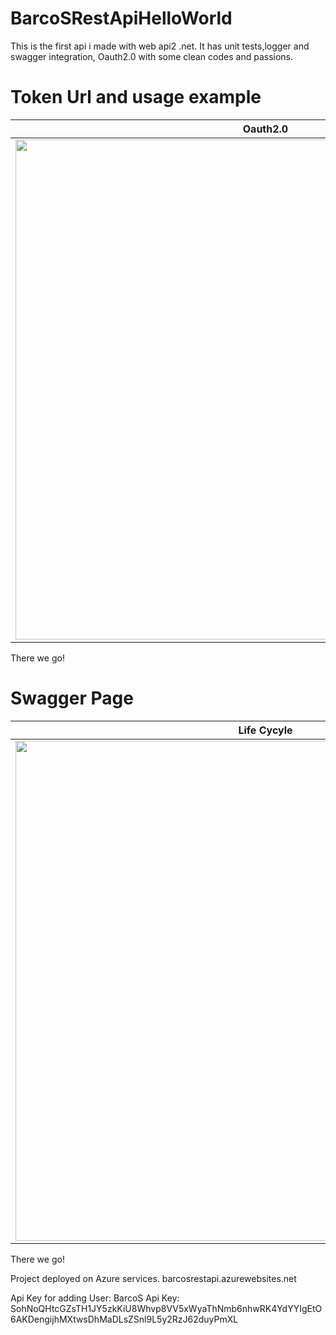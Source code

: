 # BarcoSRestApiHelloWorld
This is the first api i made with web api2 .net. It has unit tests,logger and swagger integration, Oauth2.0 with some clean codes and passions.


# Token Url and usage example #
Oauth2.0      | 
------------|
<img src="https://cdn.pbrd.co/images/HrQk0GG.png" width="800">  |
There we go!


# Swagger Page #
Life Cycyle      | 
------------|
<img src="https://cdn.pbrd.co/images/HrQlYZJ.png" width="800">  |
There we go!

Project deployed on Azure services.
barcosrestapi.azurewebsites.net

Api Key for adding User:
BarcoS Api Key: 
SohNoQHtcGZsTH1JY5zkKiU8Whvp8VV5xWyaThNmb6nhwRK4YdYYIgEtO6AKDengijhMXtwsDhMaDLsZSnl9L5y2RzJ62duyPmXL

